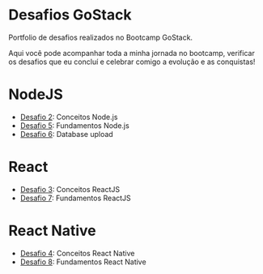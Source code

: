 # Desafios GoStack
Portfolio de desafios realizados no Bootcamp GoStack.

Aqui você pode acompanhar toda a minha jornada no bootcamp, verificar os desafios que eu concluí e celebrar comigo a evolução e as conquistas!

# NodeJS
* [Desafio 2](https://github.com/felipeapellegrini/conceitos-nodejs): Conceitos Node.js
* [Desafio 5](https://github.com/felipeapellegrini/desafio05-gostack): Fundamentos Node.js
* [Desafio 6](https://github.com/felipeapellegrini/desafio-6-goStack): Database upload

# React
* [Desafio 3](https://github.com/felipeapellegrini/frontend-reactjs-gostack): Conceitos ReactJS
* [Desafio 7](https://github.com/felipeapellegrini/desafio-7-gostack): Fundamentos ReactJS

# React Native
* [Desafio 4](https://github.com/felipeapellegrini/mobile-reactnative-f01): Conceitos React Native
* [Desafio 8](https://github.com/felipeapellegrini/appgomarketplace): Fundamentos React Native

